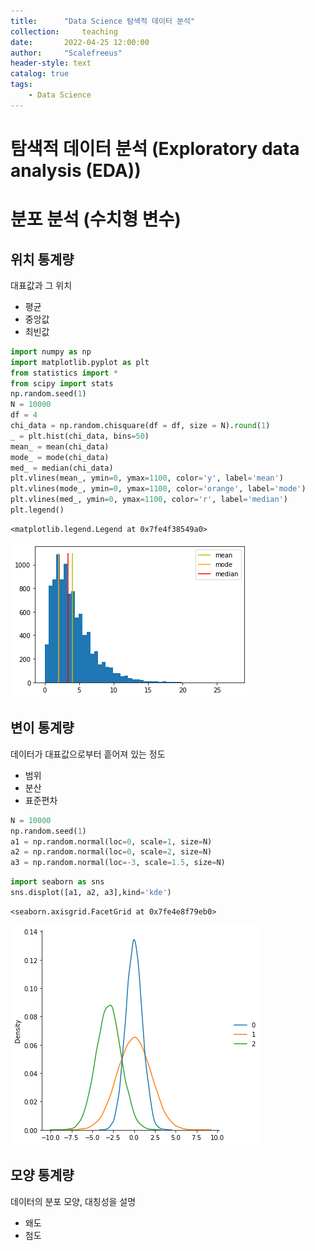 ```yaml
---
title:      "Data Science 탐색적 데이터 분석"
collection:     teaching
date:       2022-04-25 12:00:00
author:     "Scalefreeus"
header-style: text 
catalog: true
tags:
    - Data Science
---
```

# 탐색적 데이터 분석 (Exploratory data analysis (EDA))

# 분포 분석 (수치형 변수)
## 위치 통계량
대표값과 그 위치
- 평균
- 중앙값
- 최빈값



```python
import numpy as np
import matplotlib.pyplot as plt
from statistics import *
from scipy import stats
np.random.seed(1)
N = 10000
df = 4
chi_data = np.random.chisquare(df = df, size = N).round(1)
_ = plt.hist(chi_data, bins=50)
mean_ = mean(chi_data)
mode_ = mode(chi_data)
med_ = median(chi_data)
plt.vlines(mean_, ymin=0, ymax=1100, color='y', label='mean')
plt.vlines(mode_, ymin=0, ymax=1100, color='orange', label='mode')
plt.vlines(med_, ymin=0, ymax=1100, color='r', label='median')
plt.legend()
```




    <matplotlib.legend.Legend at 0x7fe4f38549a0>




    
![png](2023-04-25-Data_Science_EDA_files/2023-04-25-Data_Science_EDA_2_1.png)
    



## 변이 통계량
데이터가 대표값으로부터 흩어져 있는 정도
- 범위
- 분산
- 표준편차




```python
N = 10000
np.random.seed(1)
a1 = np.random.normal(loc=0, scale=1, size=N)
a2 = np.random.normal(loc=0, scale=2, size=N)
a3 = np.random.normal(loc=-3, scale=1.5, size=N)
```


```python
import seaborn as sns
sns.displot([a1, a2, a3],kind='kde')
```




    <seaborn.axisgrid.FacetGrid at 0x7fe4e8f79eb0>




    
![png](2023-04-25-Data_Science_EDA_files/2023-04-25-Data_Science_EDA_5_1.png)
    


## 모양 통계량
데이터의 분포 모양, 대칭성을 설명
- 왜도
- 첨도
